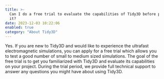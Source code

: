 ```yaml
---
title: >-
  Can I do a free trial to evaluate the capabilities of Tidy3D before purchasing
  it?
date: 2023-12-03 10:22:06
enabled: true
category: "About Tidy3D"
---
```

<div><div>Yes. If you are new to Tidy3D and would like to experience the ultrafast electromagnetic simulations, you can apply for a free trial which allows you to test a good number of small to medium sized simulations. The goal of the free trial is to get you familiarized with Tidy3D and evaluate its capabilities on your project. During the trial period, we provide full technical support to answer any questions you might have about using Tidy3D.</div></div>
